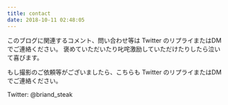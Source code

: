 ```yaml
---
title: contact
date: 2018-10-11 02:48:05
---
```


このブログに関連するコメント、問い合わせ等は Twitter のリプライまたはDMでご連絡ください。
褒めていただいたり叱咤激励していただけたりしたら泣いて喜びます。

もし撮影のご依頼等がございましたら、こちらも Twitter のリプライまたはDMでご連絡ください。

Twitter: @briand_steak
